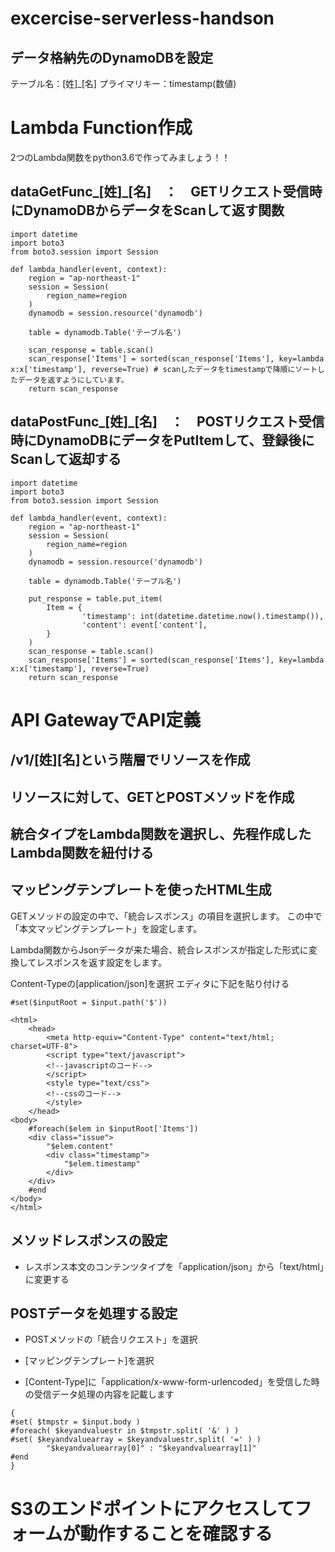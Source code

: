 # excercise-serverless-handson

## データ格納先のDynamoDBを設定

テーブル名：[姓]_[名]
プライマリキー：timestamp(数値)

# Lambda Function作成

2つのLambda関数をpython3.6で作ってみましょう！！

## dataGetFunc_[姓]_[名]　：　GETリクエスト受信時にDynamoDBからデータをScanして返す関数

```
import datetime
import boto3
from boto3.session import Session

def lambda_handler(event, context):
    region = "ap-northeast-1"
    session = Session(
        region_name=region
    )
    dynamodb = session.resource('dynamodb')

    table = dynamodb.Table('テーブル名')

    scan_response = table.scan()
    scan_response['Items'] = sorted(scan_response['Items'], key=lambda x:x['timestamp'], reverse=True) # scanしたデータをtimestampで降順にソートしたデータを返すようにしています。
    return scan_response
```

## dataPostFunc_[姓]_[名]　：　POSTリクエスト受信時にDynamoDBにデータをPutItemして、登録後にScanして返却する

```
import datetime
import boto3
from boto3.session import Session

def lambda_handler(event, context):
    region = "ap-northeast-1"
    session = Session(
        region_name=region
    )
    dynamodb = session.resource('dynamodb')

    table = dynamodb.Table('テーブル名')

    put_response = table.put_item(
        Item = {
                'timestamp': int(datetime.datetime.now().timestamp()),
                'content': event['content'],
        }
    )
    scan_response = table.scan()
    scan_response['Items'] = sorted(scan_response['Items'], key=lambda x:x['timestamp'], reverse=True)
    return scan_response
```

# API GatewayでAPI定義

## /v1/[姓][名]という階層でリソースを作成

## リソースに対して、GETとPOSTメソッドを作成

## 統合タイプをLambda関数を選択し、先程作成したLambda関数を紐付ける

## マッピングテンプレートを使ったHTML生成

GETメソッドの設定の中で、「統合レスポンス」の項目を選択します。
この中で「本文マッピングテンプレート」を設定します。

Lambda関数からJsonデータが来た場合、統合レスポンスが指定した形式に変換してレスポンスを返す設定をします。

Content-Typeの[application/json]を選択
エディタに下記を貼り付ける

```
#set($inputRoot = $input.path('$'))

<html>
    <head>
        <meta http-equiv="Content-Type" content="text/html; charset=UTF-8">
        <script type="text/javascript">
        <!--javascriptのコード-->
        </script>
        <style type="text/css">
        <!--cssのコード-->
        </style>
    </head>
<body>
    #foreach($elem in $inputRoot['Items'])
    <div class="issue">
        "$elem.content"
        <div class="timestamp">
            "$elem.timestamp"
        </div>
    </div>
    #end
</body>
</html>
```

## メソッドレスポンスの設定

+ レスポンス本文のコンテンツタイプを「application/json」から「text/html」に変更する


## POSTデータを処理する設定

+ POSTメソッドの「統合リクエスト」を選択

+ [マッピングテンプレート]を選択

+ [Content-Type]に「application/x-www-form-urlencoded」を受信した時の受信データ処理の内容を記載します

```
{
#set( $tmpstr = $input.body )
#foreach( $keyandvaluestr in $tmpstr.split( '&' ) )
#set( $keyandvaluearray = $keyandvaluestr.split( '=' ) )
        "$keyandvaluearray[0]" : "$keyandvaluearray[1]"
#end
}
```

# S3のエンドポイントにアクセスしてフォームが動作することを確認する
